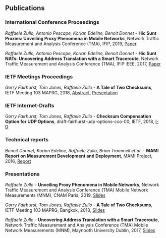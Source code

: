 ## Publications

### International Conference Proceedings

_Raffaele Zullo, Antonio Pescape, Korian Edeline, Benoit Donnet_ - 
**Hic Sunt Proxies: Unveiling Proxy Phenomena in Mobile Networks**, 
Network Traffic Measurement and Analysis Conference (TMA), IFIP, 
2019,
[Paper](http://www.middleboxes.org/raffaelezullo/publications/tma2019-zullo-proxies.pdf)

_Raffaele Zullo, Antonio Pescape, Korian Edeline, Benoit Donnet_ - 
**Hic Sunt NATs: Uncovering Address Translation with a Smart Traceroute**, 
Network Traffic Measurement and Analysis Conference (TMA), IFIP IEEE, 
2017, 
[Paper](http://www.middleboxes.org/raffaelezullo/publications/tma2017-zullo-nats.pdf)

### IETF Meetings Proceedings

_Gorry Fairhurst, Tom Jones, Raffaele Zullo_ - 
**A Tale of Two Checksums**, 
IETF Meeting 103 MAPRG, 
2018, 
[Abstract](http://www.middleboxes.org/raffaelezullo/publications/ietf103-maprg-cco-abstract.pdf), 
[Presentation](http://www.middleboxes.org/raffaelezullo/publications/ietf103-maprg-cco-slides.pdf) 

### IETF Internet-Drafts
_Gorry Fairhurst, Tom Jones, Raffaele Zullo_ - 
**Checksum Compensation Option for UDP Options**, 
draft-fairhurst-udp-options-cco-00, 
IETF, 
2018, 
[I-D](http://www.middleboxes.org/raffaelezullo/publications/draft-fairhurst-udp-options-cco.pdf) 

### Technical reports
_Benoit Donnet, Korian Edeline, Raffaele Zullo, Brian Trammell et al._ - 
**MAMI Report on Measurement Development and Deployment**, 
MAMI Project, 
2016, 
[Report](http://www.middleboxes.org/raffaelezullo/publications/mami2016.pdf) 

### Presentations
_Raffaele Zullo_ - 
**Unveiling Proxy Phenomena in Mobile Networks**, 
Network Traffic Measurement and Analysis Conference (TMA) Mobile Network Measurements (MNM), 
CNAM Paris, 2019, 
[Slides](http://www.middleboxes.org/raffaelezullo/publications/tma2019-zullo-proxies-slides.pdf) 

_Gorry Fairhurst, Tom Jones, Raffaele Zullo_ - 
**A Tale of Two Checksums**, 
IETF Meeting 103 MAPRG, 
Bangkok, 2018, 
[Slides](http://www.middleboxes.org/raffaelezullo/publications/ietf103_maprg_cco_slides.pdf) 

_Raffaele Zullo_ - 
**Uncovering Address Translation with a Smart Traceroute**, 
Network Traffic Measurement and Analysis Conference (TMA) Mobile Network Measurements (MNM), 
Maynooth University Dublin, 2017, 
[Slides](http://www.middleboxes.org/raffaelezullo/publications/tma2017-zullo-nats-slides.pdf) 
